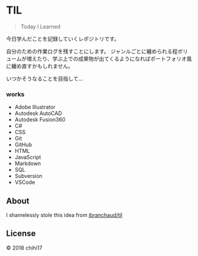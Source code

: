 # TIL
> Today I Learned

今日学んだことを記録していくレポジトリです。  

自分のための作業ログを残すことにします。
ジャンルごとに纏められる程ボリュームが増えたり、学ぶ上での成果物が出てくるようになればポートフォリオ風に纏め直すかもしれません。

いつかそうなることを目指して…

### works
- Adobe Illustrator
- Autodesk AutoCAD
- Autodesk Fusion360
- C#
- CSS
- Git
- GitHub
- HTML
- JavaScript
- Markdown
- SQL
- Subversion
- VSCode

## About
I shamelessly stole this idea from [jbranchaud/til](https://github.com/jbranchaud/til/tree/master?tab=readme-ov-file)

## License
© 2018 chihi17
<!--This repository is licensed under the MIT license. See LICENSE for details.-->
